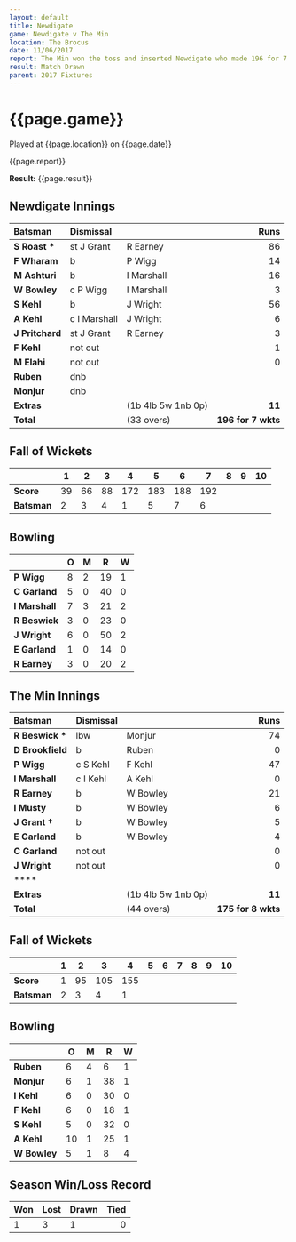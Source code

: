 ```yaml
---
layout: default
title: Newdigate
game: Newdigate v The Min
location: The Brocus
date: 11/06/2017
report: The Min won the toss and inserted Newdigate who made 196 for 7 wkts  The Min replied with 175 for 8 wkts when time ran out
result: Match Drawn
parent: 2017 Fixtures
---
```


# {{page.game}}

Played at {{page.location}} on {{page.date}}

{{page.report}}

**Result:** {{page.result}}

## Newdigate Innings

| Batsman | Dismissal | | Runs |
|:---|:---|---|---:|
| **S Roast &#42;** | st J Grant | R Earney | 86 |
| **F Wharam** | b | P Wigg | 14 |
| **M Ashturi** | b | I Marshall | 16 |
| **W Bowley** | c P Wigg | I Marshall | 3 |
| **S Kehl** | b | J Wright | 56 |
| **A Kehl** | c I Marshall | J Wright| 6 |
| **J Pritchard** | st J Grant | R Earney | 3 |
| **F Kehl** | not out |  | 1 |
| **M Elahi** | not out |  | 0 |
| **Ruben** | dnb |  |  |
| **Monjur** | dnb |  |  |
| **Extras** | | (1b 4lb 5w 1nb 0p) | **11** |
| **Total** | | (33 overs) | **196 for 7 wkts** |

## Fall of Wickets

| | **1** | **2** | **3** | **4** | **5** | **6** | **7** | **8** | **9** | **10** |
|---|---|---|---|---|---|---|---|---|---|---|
| **Score** | 39 | 66 | 88 | 172 | 183 | 188 | 192 |  |  |  |
| **Batsman** | 2 | 3 | 4 | 1 | 5 | 7 | 6 |  |  |  |

## Bowling

| | O   | M | R  | W |
|---|---|---|---|---|
| **P Wigg** | 8 | 2 | 19 | 1 |
| **C Garland** | 5 | 0 | 40 | 0 |
| **I Marshall** | 7 | 3 | 21 | 2 |
| **R Beswick** | 3 | 0 | 23 | 0 |
| **J Wright** | 6 | 0 | 50 | 2 |
| **E Garland** | 1 | 0 | 14 | 0 |
| **R Earney** | 3 | 0 | 20 | 2 |

## The Min Innings

| Batsman | Dismissal | | Runs |
|:---|:---|---|---:|
| **R Beswick &#42;** | lbw | Monjur | 74 |
| **D Brookfield** | b | Ruben | 0 |
| **P Wigg** | c S Kehl | F Kehl | 47 |
| **I Marshall** | c I Kehl | A Kehl | 0 |
| **R Earney** | b | W Bowley | 21 |
| **I Musty** | b | W Bowley | 6 |
| **J Grant &#8224;** | b | W Bowley | 5 |
| **E Garland** | b | W Bowley | 4 |
| **C Garland** | not out |  | 0 |
| **J Wright** | not out |  | 0 |
| **** |  |  |  |
| **Extras** | | (1b 4lb 5w 1nb 0p) | **11** |
| **Total** | | (44 overs) | **175 for 8 wkts** |

## Fall of Wickets

| | **1** | **2** | **3** | **4** | **5** | **6** | **7** | **8** | **9** | **10** |
|---|---|---|---|---|---|---|---|---|---|---|
| **Score** | 1 | 95 | 105 | 155 |  |  |  |  |  |  |
| **Batsman** | 2 | 3 | 4 | 1 |  |  |  |  |  |  |

## Bowling

| | O   | M | R  | W |
|---|---|---|---|---|
| **Ruben** | 6 | 4 | 6 | 1 |
| **Monjur** | 6 | 1 | 38 | 1 |
| **I Kehl** | 6 | 0 | 30 | 0 |
| **F Kehl** | 6 | 0 | 18 | 1 |
| **S Kehl** | 5 | 0 | 32 | 0 |
| **A Kehl** | 10 | 1 | 25 | 1 |
| **W Bowley** | 5 | 1 | 8 | 4 |

## Season Win/Loss Record

| Won | Lost | Drawn | Tied |
|:---|:---|---|---:|
| 1 | 3 | 1 | 0 |